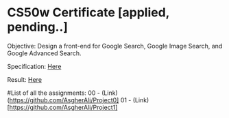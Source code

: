 <h1>CS50w Certificate [applied, pending..]</h1>

Objective: Design a front-end for Google Search, Google Image Search, and Google Advanced Search.

Specification: [Here](https://cs50.harvard.edu/web/2020/projects/0/search/)

Result: [Here](https://asgherali.github.io/Project0/)


#List of all the assignments:
00 - (Link)(https://github.com/AsgherAli/Project0]
01 - (Link)[https://github.com/AsgherAli/Project1]
